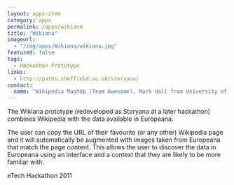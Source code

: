 ```yaml
---
layout: apps-item
category: apps
permalink: /apps/wikiana
title: "Wikiana"
imageurl:
  - "/img/apps/Wikiana/wikiana.jpg"
featured: false
tags:
  - Hackathon Prototype
links:
  - http://paths.sheffield.ac.uk/storyana/
contact: 
  name: "Wikipedia MashUp (Team Awesome), Mark Hall from University of Sheffield, Oier Lopez de Lacalle from University of the Basque Country, and Aitor Soroa from University of the Basque Country"
---
```


The Wikiana prototype (redeveloped as Storyana at a later hackathon) combines Wikipedia with the data available in Europeana.

The user can copy the URL of their favourite (or any other) Wikipedia page and it will automatically be augmented with images taken from Europeana that match the page content. This allows the user to discover the data in Europeana using an interface and a context that they are likely to be more familiar with.

eTech Hackathon 2011
